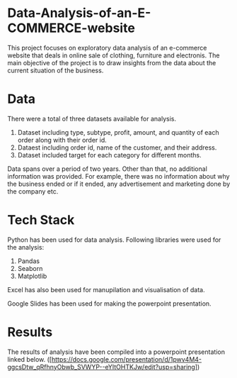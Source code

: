 # Data-Analysis-of-an-E-COMMERCE-website
This project focuses on exploratory data analysis of an e-commerce website that deals in online sale of clothing, furniture and electronis. The main objective of the project is to draw insights from the data about the current situation of the business. 

# Data
There were a total of three datasets available for analysis. 
1. Dataset including type, subtype, profit, amount, and quantity of each order along with their order id.
2. Dataest including order id, name of the customer, and  their address.
3. Dataset included target for each category for different months.

Data spans over a period of two years. Other than that, no additional information was provided. For example, there was no information about why the business ended or if it ended, any advertisement and marketing done by the company etc.

# Tech Stack
Python has been used for data analysis. Following libraries were used for the analysis:
1. Pandas
2. Seaborn
3. Matplotlib

Excel has also been used for manupilation and visualisation of data.

Google Slides has been used for making the powerpoint presentation.

# Results
The results of analysis have been compiled into a powerpoint presentation linked below.
([https://docs.google.com/presentation/d/1pwv4M4-ggcsDtw_qRfhnyObwb_SVWYP--eYItOHTKJw/edit?usp=sharing])
